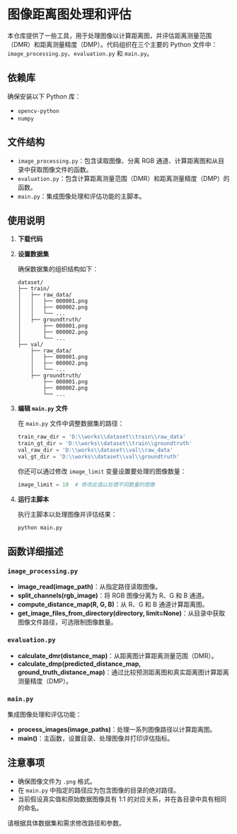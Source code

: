 
# 图像距离图处理和评估
本仓库提供了一些工具，用于处理图像以计算距离图，并评估距离测量范围（DMR）和距离测量精度（DMP）。代码组织在三个主要的 Python 文件中：`image_processing.py`、`evaluation.py` 和 `main.py`。

## 依赖库
确保安装以下 Python 库：

- `opencv-python`
- `numpy`

## 文件结构

- `image_processing.py`：包含读取图像、分离 RGB 通道、计算距离图和从目录中获取图像文件的函数。
- `evaluation.py`：包含计算距离测量范围（DMR）和距离测量精度（DMP）的函数。
- `main.py`：集成图像处理和评估功能的主脚本。

## 使用说明

1. **下载代码**

2. **设置数据集**

   确保数据集的组织结构如下：
   
   ```
   dataset/
   ├── train/
   │   ├── raw_data/
   │   │   ├── 000001.png
   │   │   ├── 000002.png
   │   │   └── ...
   │   ├── groundtruth/
   │       ├── 000001.png
   │       ├── 000002.png
   │       └── ...
   ├── val/
       ├── raw_data/
       │   ├── 000001.png
       │   ├── 000002.png
       │   └── ...
       ├── groundtruth/
           ├── 000001.png
           ├── 000002.png
           └── ...
   ```

3. **编辑 `main.py` 文件**

   在 `main.py` 文件中调整数据集的路径：

   ```python
   train_raw_dir = 'D:\\works\\dataset\\train\\raw_data'
   train_gt_dir = 'D:\\works\\dataset\\train\\groundtruth'
   val_raw_dir = 'D:\\works\\dataset\\val\\raw_data'
   val_gt_dir = 'D:\\works\\dataset\\val\\groundtruth'
   ```

   你还可以通过修改 `image_limit` 变量设置要处理的图像数量：

   ```python
   image_limit = 10  # 修改此值以处理不同数量的图像
   ```

4. **运行主脚本**

   执行主脚本以处理图像并评估结果：

   ```sh
   python main.py
   ```

## 函数详细描述

### `image_processing.py`

- **image_read(image_path)**：从指定路径读取图像。
- **split_channels(rgb_image)**：将 RGB 图像分离为 R、G 和 B 通道。
- **compute_distance_map(R, G, B)**：从 R、G 和 B 通道计算距离图。
- **get_image_files_from_directory(directory, limit=None)**：从目录中获取图像文件路径，可选限制图像数量。

### `evaluation.py`

- **calculate_dmr(distance_map)**：从距离图计算距离测量范围（DMR）。
- **calculate_dmp(predicted_distance_map, ground_truth_distance_map)**：通过比较预测距离图和真实距离图计算距离测量精度（DMP）。

### `main.py`

集成图像处理和评估功能：

- **process_images(image_paths)**：处理一系列图像路径以计算距离图。
- **main()**：主函数，设置目录、处理图像并打印评估指标。

## 注意事项

- 确保图像文件为 `.png` 格式。
- 在 `main.py` 中指定的路径应为包含图像的目录的绝对路径。
- 当前假设真实值和原始数据图像具有 1:1 的对应关系，并在各目录中具有相同的命名。

请根据具体数据集和需求修改路径和参数。
